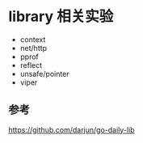 # library 相关实验

- context
- net/http
- pprof
- reflect
- unsafe/pointer
- viper

## 参考
https://github.com/darjun/go-daily-lib